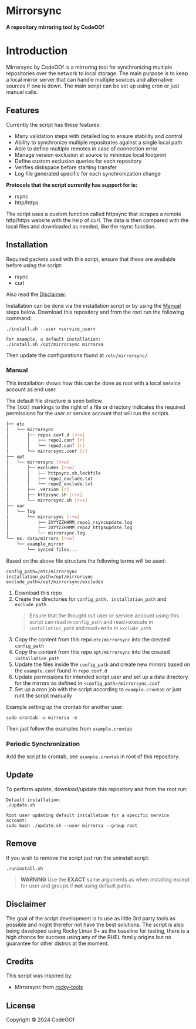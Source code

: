 # Mirrorsync
**A repository mirroring tool by CodeOOf**

# Introduction
Mirrorsync by CodeOOf is a mirroring tool for synchronizing multiple 
repositories over the network to local storage. The main purpose is to keep a 
local mirror server that can handle multiple sources and alternative sources if 
one is down. The main script can be set up using cron or just manual calls. 

## Features 
Currently the script has these features:
* Many validation steps with detailed log to ensure stability and control
* Ability to synchronize multiple repositories against a single local path
* Able to define multiple remotes in case of connection error
* Manage version exclusion at source to minimize local footprint
* Define custom exclusion queries for each repository
* Verifies diskspace before starting transfer
* Log file generated specific for each synchronization change

**Protocols that the script currently has support for is:**
* rsync
* http/https

The script uses a custom function called httpsync that scrapes a remote 
http/https website with the help of curl. The data is then compared with the 
local files and downloaded as needed, like the rsync function.

## Installation
Required packets used with this script, ensure that these are available before 
using the script:
* rsync
* curl 

Also read the [Disclaimer](#disclaimer).

Installation can be done via the installation script or by using the 
[Manual](#manual) steps below. Download this repository and from the root run 
the following command:
```
./install.sh --user <service_user>

For example, a default installation:
./install.sh /opt/mirrorsync mirrorsa
```
Then update the configurations found at ```/etc/mirrorsync/```.

### Manual
This installation shows how this can be done as root with a local service 
account as end user.

The default file structure is seen bellow.  
The ```[XXX]``` markings to the right of a file or directory indicates the 
required permissions for the user or service account that will run the scripts. 
```bash
├── etc
│   └── mirrorsync
│       ├── repos.conf.d [r+x]
│       │   ├── repo1.conf [r]
│       │   └── repo2.conf [r]
│       └── mirrorsync.conf [r]
├── opt
│   └── mirrorsync [r+w]
│       ├── excludes [r+w]
│       │   ├── httpsync.sh.lockfile
│       │   ├── repo1_exclude.txt
│       │   └── repo2_exclude.txt
│       ├── .version [r]
│       ├── httpsync.sh [r+x]
│       └── mirrorsync.sh [r+x]
├── var
│   └── log
│       └── mirrorsync [r+w]
│           ├── 2XYYZZHHMM_repo1_rsyncupdate.log
│           ├── 2XYYZZHHMM_repo2_httpsupdate.log
│           └── mirrorsync.log
└── ex. data/mirrors [r+w]
    └── example_mirror
        └── synced files...
```
Based on the above file structure the following terms will be used:
```
config_path=/etc/mirrorsync
installation_path=/opt/mirrorsync
exclude_path=/opt/mirrorsync/excludes
```

1. Download this repo
2. Create the directories for ```config_path, installation_path``` and 
```exclude_path```
    > Ensure that the thought out user or service account using this script can 
    > read in ```config_path``` and read+execute in ```installation_path``` and 
    > read+write in ```exclude_path```
3. Copy the content from this repo ```etc/mirrorsync``` into the created 
```config_path```
4. Copy the content from this repo ```opt/mirrorsync``` into the created 
```installation_path```
5. Update the files inside the ```config_path``` and create new mirrors based 
on the ```example.conf``` found in ```repo.conf.d```
6. Update permissions for intended script user and set up a data directory for 
the mirrors as defined in ```<config_path>/mirrorsync.conf```
7. Set up a cron job with the script according to ```example.crontab``` or just 
runt the script manually

Example setting up the crontab for another user:
```
sudo crontab -u mirrorsa -e
```
Then just follow the examples from ```example.crontab```

### Periodic Synchronization
Add the script to crontab, see ```example.crontab``` in root of this repository.

## Update
To perform update, download/update this repository and from the root run:
```
Default installation:
./update.sh

Root user updating default installation for a specific service account:
sudo bash ./update.sh --user mirrorsa --group root
```

## Remove
If you wish to remove the script just run the uninstall script:
```
./uninstall.sh
```
> **WARNING** Use the **EXACT** same arguments as when installing except for 
> user and groups if **not** using default paths.

## Disclaimer
The goal of the script development is to use as little  3rd party tools as 
possible and might therefor not have the best solutions. The script is also 
being developed using Rocky Linux 9+ as the baseline for testing, there is a 
high chance for success using any of the RHEL family origins but no guarantee 
for other distros at the moment.

## Credits
This script was inspired by:
* Mirrorsync from [rocky-tools](https://github.com/rocky-linux/rocky-tools)

## License
Copyright &copy; 2024 CodeOOf

